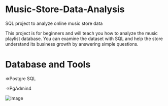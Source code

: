 # Music-Store-Data-Analysis
SQL project to analyze online music store data

This project is for beginners and will teach you how to analyze the music playlist database. You can examine the dataset with SQL and help the store understand its business growth by answering simple questions.
# Database and Tools
=>Postgre SQL

=>PgAdmin4




![image](https://github.com/user-attachments/assets/7f7cfaba-b1ed-4ecd-a777-883611718ed5)
